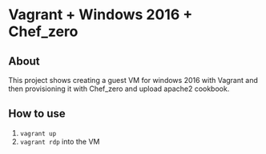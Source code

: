 Vagrant + Windows 2016 + Chef_zero 
==================================

About
-----
This project shows creating a guest VM for windows 2016 with Vagrant and then provisioning it with Chef_zero and upload apache2 cookbook. 


How to use
----------

1. `vagrant up`
2. `vagrant rdp` into the VM